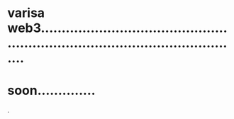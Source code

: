 # varisa web3......................................................................................................
# soon..............
.

